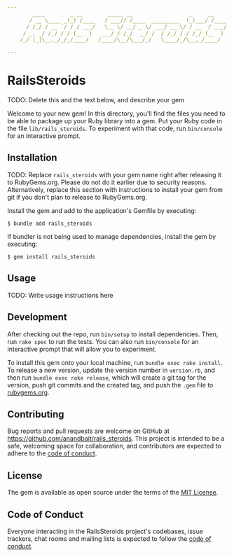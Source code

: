 ```yaml
---
        ____        _ __        _____ __                  _     __
       / __ \____ _(_) /____   / ___// /____  _________  (_)___/ /____
      / /_/ / __ `/ / / ___/   \__ \/ __/ _ \/ ___/ __ \/ / __  / ___/
     / _, _/ /_/ / / (__  )   ___/ / /_/  __/ /  / /_/ / / /_/ (__  )
    /_/ |_|\__,_/_/_/____/   /____/\__/\___/_/   \____/_/\__,_/____/

---
```


# RailsSteroids

TODO: Delete this and the text below, and describe your gem

Welcome to your new gem! In this directory, you'll find the files you need to be able to package up your Ruby library into a gem. Put your Ruby code in the file `lib/rails_steroids`. To experiment with that code, run `bin/console` for an interactive prompt.

## Installation

TODO: Replace `rails_steroids` with your gem name right after releasing it to RubyGems.org. Please do not do it earlier due to security reasons. Alternatively, replace this section with instructions to install your gem from git if you don't plan to release to RubyGems.org.

Install the gem and add to the application's Gemfile by executing:

    $ bundle add rails_steroids

If bundler is not being used to manage dependencies, install the gem by executing:

    $ gem install rails_steroids

## Usage

TODO: Write usage instructions here

## Development

After checking out the repo, run `bin/setup` to install dependencies. Then, run `rake spec` to run the tests. You can also run `bin/console` for an interactive prompt that will allow you to experiment.

To install this gem onto your local machine, run `bundle exec rake install`. To release a new version, update the version number in `version.rb`, and then run `bundle exec rake release`, which will create a git tag for the version, push git commits and the created tag, and push the `.gem` file to [rubygems.org](https://rubygems.org).

## Contributing

Bug reports and pull requests are welcome on GitHub at https://github.com/anandbait/rails_steroids. This project is intended to be a safe, welcoming space for collaboration, and contributors are expected to adhere to the [code of conduct](https://github.com/anandbait/rails_steroids/blob/main/CODE_OF_CONDUCT.md).

## License

The gem is available as open source under the terms of the [MIT License](https://opensource.org/licenses/MIT).

## Code of Conduct

Everyone interacting in the RailsSteroids project's codebases, issue trackers, chat rooms and mailing lists is expected to follow the [code of conduct](https://github.com/anandbait/rails_steroids/blob/main/CODE_OF_CONDUCT.md).
